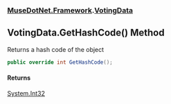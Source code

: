 ### [MuseDotNet.Framework](./MuseDotNet-Framework.md 'MuseDotNet.Framework').[VotingData](./VotingData.md 'MuseDotNet.Framework.VotingData')
## VotingData.GetHashCode() Method
Returns a hash code of the object  
```csharp
public override int GetHashCode();
```
#### Returns
[System.Int32](https://docs.microsoft.com/en-us/dotnet/api/System.Int32 'System.Int32')  
